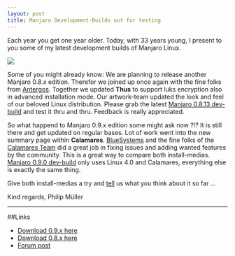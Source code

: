 ```yaml
---
layout: post
title: Manjaro Development-Builds out for testing
---
```


Each year you get one year older. Today, with 33 years young, I present to you some of my latest development builds of Manjaro Linux.

<img src="{{ site.baseurl }}/images/xfce-412-preview.jpg">

Some of you might already know: We are planning to release another Manjaro 0.8.x edition. Therefor we joined up once again with the fine folks from [Antergos](http://antergos.com/). Together we updated **Thus** to support luks encryption also in advanced installation mode. Our artwork-team updated the look and feel of our beloved Linux distribution. Please grab the latest [Manjaro 0.8.13 dev-build](https://sourceforge.net/projects/manjarotest/files/0.8.13/xfce-minimal/0.8.13-dev/) and test it thru and thru. Feedback is really appreciated.

So what happend to Manjaro 0.9.x edition some might ask now ?!? It is still there and get updated on regular bases. Lot of work went into the new summary page within **Calamares**. [BlueSystems](http://blue-systems.com/) and the fine folks of the [Calamares Team](http://calamares.io/) did a great job in fixing issues and adding wanted features by the community. This is a great way to compare both install-medias. [Manjaro 0.9.0 dev-build](http://sourceforge.net/projects/manjarotest/files/0.9.0/xfce-minimal/0.9.0-dev/) only uses Linux 4.0 and Calamares, everything else is exactly the same thing.

Give both install-medias a try and [tell](https://forum.manjaro.org/index.php?topic=16191.0) us what you think about it so far ...

Kind regards, Philip Müller

----

##Links

* [Download 0.9.x here](http://sourceforge.net/projects/manjarotest/files/0.9.0/xfce-minimal/0.9.0-dev/)
* [Download 0.8.x here](https://sourceforge.net/projects/manjarotest/files/0.8.13/xfce-minimal/0.8.13-dev/)
* [Forum post](https://forum.manjaro.org/index.php?topic=16191.0)
